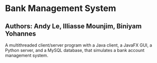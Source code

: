 # Bank Management System
## Authors: Andy Le, Illiasse Mounjim, Biniyam Yohannes
A multithreaded client/server program with a Java client, a JavaFX GUI, a Python server, and a MySQL database, that simulates a bank account management system.
